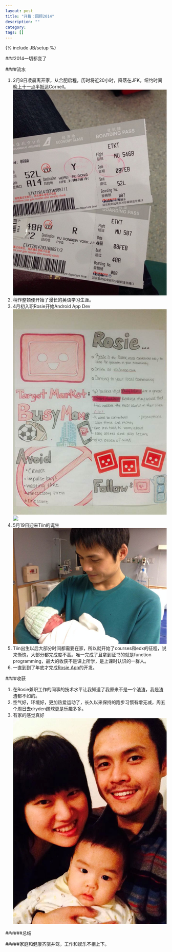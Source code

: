 ```yaml
---
layout: post
title: "开篇：回顾2014"
description: ""
category:
tags: []
---
```

{% include JB/setup %}

###2014一切都变了


####流水



1. 2月8日凌晨离开家，从合肥启程，历时将近20小时，降落在JFK，纽约时间晚上十一点半抵达Cornell。  ![](/assets/flyticket.jpeg)
2. 稍作整顿便开始了漫长的英语学习生涯。
3. 4月初入职Rosie开始Android App Dev![](https://github.com/zhew117/zhew117.github.com/blob/master/assets/rosie.jpeg)![](https://github.com/zhew117/zhew117.github.com/blob/master/assets/rosiework.jpeg)
4. 5月19日迎来Tiin的诞生![](https://github.com/zhew117/zhew117.github.com/blob/master/assets/Tiin.jpeg)
5. Tiin出生以后大部分时间都需要在家，所以就开始了courses和edx的征程，说来惭愧，大部分都完成度不高。唯一完成了且拿到证书的就是function programming，最大的收获不是课上所学，是上课时认识的一群人。
6. 一直到到了年底才完成[Rosie App](https://play.google.com/store/apps/details?id=com.rosieapp.main&hl=en)的开发。

####收获



1. 在Rosie兼职工作的同事的技术水平让我知道了我原来不是一个渣渣，我是渣渣都不如的。
2. 空气好，环境好，更加热爱运动了，长久以来保持的跑步习惯有增无减，周五个周日去dryden踢球更是乐趣多多。
3. 有家的感觉真好![](https://github.com/zhew117/zhew117.github.com/blob/master/assets/family.jpeg)

######总结

#####家庭和健康齐驱并驾，工作和娱乐不相上下。
